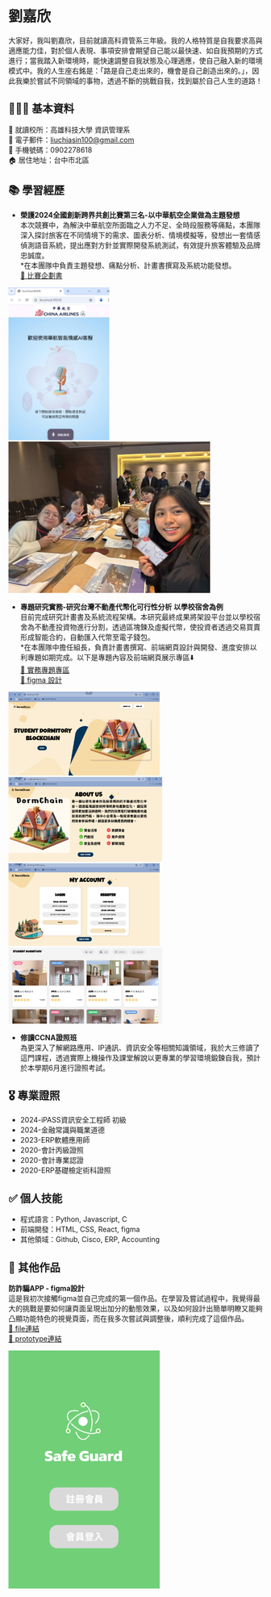 # 劉嘉欣
大家好，我叫劉嘉欣，目前就讀高科資管系三年級。我的人格特質是自我要求高與適應能力佳，對於個⼈表現、事項安排會期望⾃⼰能以最快速、如⾃我預期的⽅式進行；當我踏⼊新環境時，能快速調整⾃我狀態及⼼理適應，使⾃⼰融⼊新的環境模式中。我的人生座右銘是：「路是自己走出來的，機會是自己創造出來的。」，因此我樂於嘗試不同領域的事物，透過不斷的挑戰自我，找到屬於自己人生的道路！

## 🙋🏻‍♀️ 基本資料
🏫 就讀校所：高雄科技大學 資訊管理系  
📧 電子郵件：liuchiasin100@gmail.com  
📱 手機號碼：0902278618  
🏠 居住地址：台中市北區  

## 📚 學習經歷
- **榮護2024全國創新跨界共創⽐賽第三名-以中華航空企業做為主題發想**  
本次競賽中，為解決中華航空所⾯臨之⼈⼒不⾜、全時段服務等痛點，本團隊深入探討旅客在不同情境下的需求、圖表分析、情境模擬等，發想出一套情感偵測語⾳系統，提出應對⽅針並實際開發系統測試，有效提升旅客體驗及品牌忠誠度。  
*在本團隊中負責主題發想、痛點分析、計畫書撰寫及系統功能發想。  
[🔗 比賽企劃書](https://drive.google.com/file/d/1ZmGYthtCAfULIYbZp2qIOl3nOWIhgSv4/view?usp=sharing)

<img src="成果展現.png" width="200"> <img src="成果展示1.jpeg" width="400">

- **專題研究實務-研究台灣不動產代幣化可⾏性分析  以學校宿舍為例**  
⽬前完成研究計畫書及系統流程架構。本研究最終成果將架設平台並以學校宿舍為不動產投資物進⾏分割，透過區塊鍊及虛擬代幣，使投資者透過交易買賣形成智能合約，⾃動匯⼊代幣⾄電⼦錢包。  
*在本團隊中擔任組長，負責計畫書撰寫、前端網頁設計與開發、進度安排以利專題如期完成。以下是專題內容及前端網頁展示專區⬇️    
[🔗 實務專題專區](https://drive.google.com/drive/folders/1osVfeFyky6spRT9Jcku5rapmOE0KNHj9?usp=sharing)  
[🔗 figma 設計](https://www.figma.com/design/aBYkTw1CAeQ5qZAnMn0lZa/DormChain?node-id=0-1&t=M4433iyXNgrN39Pa-1)

<img src="DormChain_homepage.png" width="300"> <img src="DormChain_aboutus.png" width="305">     
<img src="DormChain_signup.png" width="300"> <img src="DormChain_HousePage.png" width="305">

- **修讀CCNA證照班**  
為更深⼊了解網路應⽤、IP通訊、資訊安全等相關知識領域，我於⼤三修讀了這⾨課程，透過實際上機操作及課堂解說以更專業的學習環境鍛鍊⾃我，預計於本學期6⽉進⾏證照考試。

## 🎖️ 專業證照
- 2024-iPASS資訊安全⼯程師 初級
- 2024-⾦融常識與職業道德
- 2023-ERP軟體應⽤師
- 2020-會計丙級證照
- 2020-會計專業認證
- 2020-ERP基礎檢定術科證照

## ✅ 個人技能
- 程式語言：Python, Javascript, C
- 前端開發：HTML, CSS, React, figma
- 其他領域：Github, Cisco, ERP, Accounting

## 📌 其他作品
**防詐騙APP - figma設計**  
這是我初次接觸figma並自己完成的第一個作品。在學習及嘗試過程中，我覺得最大的挑戰是要如何讓頁面呈現出加分的動態效果，以及如何設計出簡單明瞭又能夠凸顯功能特色的視覺頁面，而在我多次嘗試與調整後，順利完成了這個作品。  
[🔗 file連結](https://www.figma.com/design/EdYSxCW2jZAr3iFzgMjqnJ/app?node-id=7-58&t=Qe08o9vdZEw9TuX4-1)  
[🔗 prototype連結](https://www.figma.com/proto/EdYSxCW2jZAr3iFzgMjqnJ/app?page-id=0%3A1&node-id=7-58&viewport=460%2C162%2C0.15&t=nl6K9y5Et4xy7Z16-1&scaling=scale-down&content-scaling=fixed&starting-point-node-id=9%3A58)   

<img src="防詐騙app.png" width="300">
